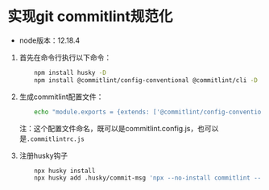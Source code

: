 
# 实现git commitlint规范化

+ node版本：12.18.4

1. 首先在命令行执行以下命令：

    ```bash
        npm install husky -D
        npm install @commitlint/config-conventional @commitlint/cli -D
    ```

2. 生成commitlint配置文件：

    ```bash
        echo "module.exports = {extends: ['@commitlint/config-conventional']};" > commitlint.config.js
    ```

    注：这个配置文件命名，既可以是commitlint.config.js，也可以是`.commitlintrc.js`

3. 注册husky钩子

    ```bash
        npx husky install
        npx husky add .husky/commit-msg 'npx --no-install commitlint --edit "$1"'
    ```
